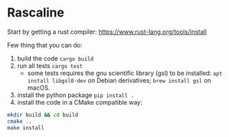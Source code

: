 # Rascaline

Start by getting a rust compiler: https://www.rust-lang.org/tools/install

Few thing that you can do:

1. build the code `cargo build`
2. run all tests `cargo test`
   - some tests requires the gnu scientific library (gsl) to be installed: `apt install libgsl0-dev` on Debian derivatives; `brew install gsl` on macOS.
3. install the python package `pip install .`
4. install the code in a CMake compatible way:

```bash
mkdir build && cd build
cmake ..
make install
```
